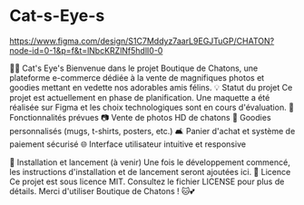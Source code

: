 # Cat-s-Eye-s
https://www.figma.com/design/S1C7Mddyz7aarL9EGJTuGP/CHATON?node-id=0-1&p=f&t=lNbcKRZlNf5hdlI0-0

📲📸 Cat's Eye's Bienvenue dans le projet Boutique de Chatons,
une plateforme e-commerce dédiée à la vente de magnifiques photos et goodies mettant en vedette nos adorables amis félins.
💡 Statut du projet
Ce projet est actuellement en phase de planification. Une maquette a été réalisée sur Figma et les choix technologiques sont en cours d'évaluation.
🌟 Fonctionnalités prévues
📷 Vente de photos HD de chatons
🎁 Goodies personnalisés (mugs, t-shirts, posters, etc.) 
🛋️ Panier d'achat et système de paiement sécurisé 
🌐 Interface utilisateur intuitive et responsive

🔗 Installation et lancement (à venir) Une fois le développement commencé, les instructions d'installation et de lancement seront ajoutées ici.
💎 Licence Ce projet est sous licence MIT.
Consultez le fichier LICENSE pour plus de détails.
Merci d'utiliser Boutique de Chatons ! 🐱💕
